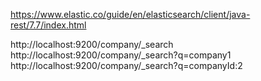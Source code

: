 
https://www.elastic.co/guide/en/elasticsearch/client/java-rest/7.7/index.html  

http://localhost:9200/company/_search  
http://localhost:9200/company/_search?q=company1  
http://localhost:9200/company/_search?q=companyId:2  
